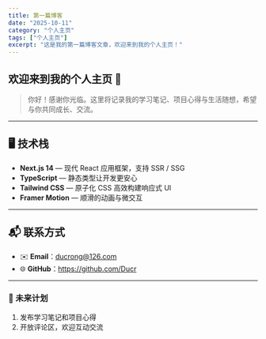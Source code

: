 ```yaml
---
title: 第一篇博客
date: "2025-10-11"
category: "个人主页"
tags: ["个人主页"]
excerpt: "这是我的第一篇博客文章，欢迎来到我的个人主页！"
---
```

## 欢迎来到我的个人主页 👋

> 你好！感谢你光临。这里将记录我的学习笔记、项目心得与生活随想，希望与你共同成长、交流。

---

## 🖥️ 技术栈

- **Next.js 14** — 现代 React 应用框架，支持 SSR / SSG
- **TypeScript** — 静态类型让开发更安心
- **Tailwind CSS** — 原子化 CSS 高效构建响应式 UI
- **Framer Motion** — 顺滑的动画与微交互

---

## 📬 联系方式

- ✉️ **Email**：ducrong@126.com
- 🌐 **GitHub**：<https://github.com/Ducr>

---

### 🔭 未来计划

1. 发布学习笔记和项目心得
2. 开放评论区，欢迎互动交流  

